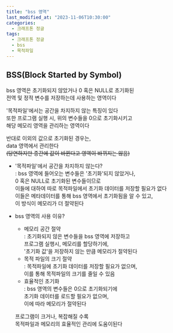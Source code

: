 ```yaml
---
title: "bss 영역"
last_modified_at: "2023-11-06T10:30:00"
categories:
  - 크래프톤 정글
tags:
  - 크래프톤 정글
  - bss
  - 목적파일
---
```


## BSS(Block Started by Symbol)
  bss 영역은 초기화되지 않았거나 0 혹은 NULL로 초기화된<br>
  전역 및 정적 변수를 저장하는데 사용하는 영역이다<br>
  
  '목적파일'에서는 공간을 차지하지 않는 특징이 있다<br>
  또한 프로그램 실행 시, 위의 변수들을 0으로 초기화시키고<br>
  해당 메모리 영역을 관리하는 영역이다

  반대로 이외의 값으로 초기화된 경우는,<br>
  data 영역에서 관리한다<br>
  ~~(당연하지만 중간에 값이 바뀐다고 영역이 바뀌지는 않음)~~

  - '목적파일'에서 공간을 차지하지 않는다?<br>
    : bss 영역에 들어오는 변수들은 '초기화'되지 않았거나,<br>
      0 혹은 NULL로 초기화된 변수들이므로<br>
      이들에 대하여 따로 목적파일에서 초기화 데이터를 저장할 필요가 없다<br>
      이들은 메타데이터를 통해 bss 영역에서 초기화됨을 알 수 있고,<br>
      이 방식이 메모리가 더 절약된다

  - bss 영역의 사용 이유?<br>
    -  메모리 공간 절약<br>
      : 초기화되지 않은 변수들을 bss 영역에 저장하고<br>
        프로그램 실행시, 메모리를 할당하기에,<br>
        '초기화 값'을 저장하지 않는 만큼 메모리가 절약된다
    - 목적 파일의 크기 절약<br>
      : 목적파일에 초기화 데이터를 저장할 필요가 없으며,<br>
        이를 통해 목적파일의 크기를 줄일 수 있음
    - 효율적인 초기화<br>
      : bss 영역의 변수들은 0으로 초기화되기에<br>
        초기화 데이터를 로드할 필요가 없으며,<br>
        이에 따라 메모리가 절약된다<br>

    프로그램이 크거나, 복잡해질 수록<br>
    목적파일과 메모리의 효율적인 관리에 도움이된다
